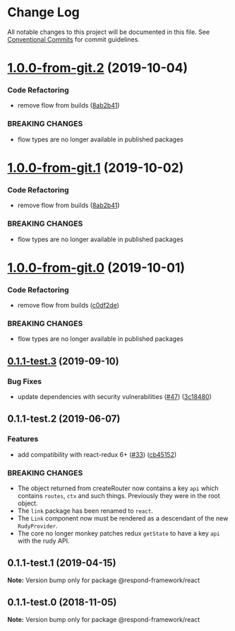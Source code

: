 # Change Log

All notable changes to this project will be documented in this file.
See [Conventional Commits](https://conventionalcommits.org) for commit guidelines.

# [1.0.0-from-git.2](https://github.com/respond-framework/rudy/tree/master/packages/react/compare/@respond-framework/react@0.1.1-test.3...@respond-framework/react@1.0.0-from-git.2) (2019-10-04)


### Code Refactoring

* remove flow from builds ([8ab2b41](https://github.com/respond-framework/rudy/tree/master/packages/react/commit/8ab2b41))


### BREAKING CHANGES

* flow types are no longer available in published
packages





# [1.0.0-from-git.1](https://github.com/respond-framework/rudy/tree/master/packages/react/compare/@respond-framework/react@0.1.1-test.3...@respond-framework/react@1.0.0-from-git.1) (2019-10-02)


### Code Refactoring

* remove flow from builds ([8ab2b41](https://github.com/respond-framework/rudy/tree/master/packages/react/commit/8ab2b41))


### BREAKING CHANGES

* flow types are no longer available in published
packages





# [1.0.0-from-git.0](https://github.com/respond-framework/rudy/tree/master/packages/react/compare/@respond-framework/react@0.1.1-test.3...@respond-framework/react@1.0.0-from-git.0) (2019-10-01)


### Code Refactoring

* remove flow from builds ([c0df2de](https://github.com/respond-framework/rudy/tree/master/packages/react/commit/c0df2de))


### BREAKING CHANGES

* flow types are no longer available in published
packages





## [0.1.1-test.3](https://github.com/respond-framework/rudy/tree/master/packages/react/compare/@respond-framework/react@0.1.1-test.2...@respond-framework/react@0.1.1-test.3) (2019-09-10)


### Bug Fixes

* update dependencies with security vulnerabilities ([#47](https://github.com/respond-framework/rudy/tree/master/packages/react/issues/47)) ([3c18480](https://github.com/respond-framework/rudy/tree/master/packages/react/commit/3c18480))





## 0.1.1-test.2 (2019-06-07)


### Features

* add compatibility with react-redux 6+ ([#33](https://github.com/respond-framework/rudy/tree/master/packages/react/issues/33)) ([cb45152](https://github.com/respond-framework/rudy/tree/master/packages/react/commit/cb45152))


### BREAKING CHANGES

* The object returned from createRouter now contains a key `api` which contains `routes`, `ctx` and such things. Previously they were in the root object.
* The `link` package has been renamed to `react`.
* The `Link` component now must be rendered as a descendant of the new `RudyProvider`.
* The core no longer monkey patches redux `getState` to have a key `api` with the rudy API.





## 0.1.1-test.1 (2019-04-15)

**Note:** Version bump only for package @respond-framework/react





## 0.1.1-test.0 (2018-11-05)

**Note:** Version bump only for package @respond-framework/react
